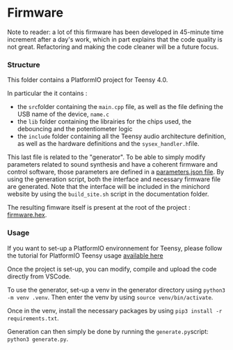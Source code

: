 # Firmware 

Note to reader: a lot of this firmware has been developed in 45-minute time increment after a day's work, which in part explains that the code quality is not great. Refactoring and making the code cleaner will be a future focus. 

### Structure 

This folder contains a PlatformIO project for Teensy 4.0. 

In particular the it contains :

- the `src`folder containing the `main.cpp` file, as well as the file defining the USB name of the device, `name.c`
- the `lib` folder containing the librairies for the chips used, the debouncing and the potentiometer logic 
- the `include` folder containing all the Teensy audio architecture definition, as well as the hardware definitions and the `sysex_handler.h`file. 

This last file is related to the "generator". To be able to simply modify parameters related to sound synthesis and have a coherent firmware and control software, those parameters are defined in a [parameters.json file](https://github.com/BenjaminPoilve/MiniChord/blob/main/firmware/generator/parameters.json). By using the generation script, both the interface and necessary firmware file are generated. Note that the interface will be included in the minichord website by using the `build_site.sh` script in the documentation folder. 

The resulting fimware itself is present at the root of the project : [firmware.hex](https://github.com/BenjaminPoilve/MiniChord/blob/main/firmware/firmware.hex).

### Usage 

If you want to set-up a PlatformIO environnement for Teensy, please follow the tutorial for PlatformIO Teensy usage [available here](https://forum.pjrc.com/index.php?threads/tutorial-how-to-use-platformio-visual-code-studio-for-teensy.66674/)

Once the project is set-up, you can modify, compile and upload the code directly from VSCode. 

To use the generator, set-up a venv in the generator directory using `python3 -m venv .venv`. Then enter the venv by using `source venv/bin/activate`. 

Once in the venv, install the necessary packages by using `pip3 install -r requirements.txt`. 

Generation can then simply be done by running the `generate.py`script: `python3 generate.py`.
